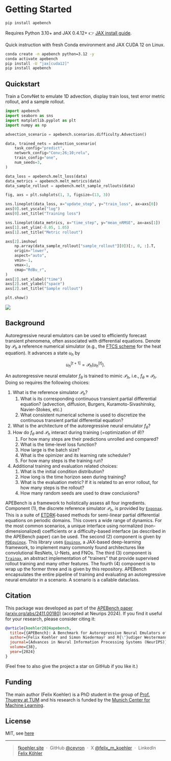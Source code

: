 # Getting Started

```bash
pip install apebench
```

Requires Python 3.10+ and JAX 0.4.12+ 👉 [JAX install guide](https://jax.readthedocs.io/en/latest/installation.html).

Quick instruction with fresh Conda environment and JAX CUDA 12 on Linux.

```bash
conda create -n apebench python=3.12 -y
conda activate apebench
pip install -U "jax[cuda12]"
pip install apebench
```

## Quickstart

Train a ConvNet to emulate 1D advection, display train loss, test error metric
rollout, and a sample rollout.

```python
import apebench
import seaborn as sns
import matplotlib.pyplot as plt
import numpy as np

advection_scenario = apebench.scenarios.difficulty.Advection()

data, trained_nets = advection_scenario(
    task_config="predict",
    network_config="Conv;26;10;relu",
    train_config="one",
    num_seeds=3,
)

data_loss = apebench.melt_loss(data)
data_metrics = apebench.melt_metrics(data)
data_sample_rollout = apebench.melt_sample_rollouts(data)

fig, axs = plt.subplots(1, 3, figsize=(13, 3))

sns.lineplot(data_loss, x="update_step", y="train_loss", ax=axs[0])
axs[0].set_yscale("log")
axs[0].set_title("Training loss")

sns.lineplot(data_metrics, x="time_step", y="mean_nRMSE", ax=axs[1])
axs[1].set_ylim(-0.05, 1.05)
axs[1].set_title("Metric rollout")

axs[2].imshow(
    np.array(data_sample_rollout["sample_rollout"][0])[:, 0, :].T,
    origin="lower",
    aspect="auto",
    vmin=-1,
    vmax=1,
    cmap="RdBu_r",
)
axs[2].set_xlabel("time")
axs[2].set_ylabel("space")
axs[2].set_title("Sample rollout")

plt.show()
```

![](https://github.com/user-attachments/assets/10f968f4-2b30-4972-8753-22b7fad208ed)

## Background

Autoregressive neural emulators can be used to efficiently forecast transient
phenomena, often associated with differential equations. Denote by
$\mathcal{P}_h$ a reference numerical simulator (e.g., the [FTCS
scheme](https://en.wikipedia.org/wiki/FTCS_scheme) for the heat equation). It
advances a state $u_h$ by

$$
u_h^{[t+1]} = \mathcal{P}_h(u_h^{[t]}).
$$

An autoregressive neural emulator $f_\theta$ is trained to mimic $\mathcal{P}_h$, i.e., $f_\theta \approx \mathcal{P}_h$. Doing so requires the following choices:

1. What is the reference simulator $\mathcal{P}_h$?
    1. What is its corresponding continuous transient partial differential
        equation? (advection, diffusion, Burgers, Kuramoto-Sivashinsky,
        Navier-Stokes, etc.)
    2. What consistent numerical scheme is used to discretize the continuous
        transient partial differential equation?
2. What is the architecture of the autoregressive neural emulator $f_\theta$?
3. How do $f_\theta$ and $\mathcal{P}_h$ interact during training (=optimization
    of $\theta$)?
    1. For how many steps are their predictions unrolled and compared?
    2. What is the time-level loss function?
    3. How large is the batch size?
    4. What is the opimizer and its learning rate scheduler?
    5. For how many steps is the training run?
4. Additional training and evaluation related choices:
    1. What is the initial condition distribution?
    2. How long is the time horizon seen during training?
    3. What is the evaluation metric? If it is related to an error rollout, for
        how many steps is the rollout?
    4. How many random seeds are used to draw conclusions?

APEBench is a framework to holistically assess all four ingredients. Component
(1), the discrete reference simulator $\mathcal{P}_h$, is provided by
[`Exponax`](https://github.com/Ceyron/exponax). This is a suite of
[ETDRK](https://www.sciencedirect.com/science/article/abs/pii/S0021999102969950)-based
methods for semi-linear partial differential equations on periodic domains. This
covers a wide range of dynamics. For the most common scenarios, a unique
interface using normalized (non-dimensionalized) coefficients or a
difficulty-based interface (as described in the APEBench paper) can be used. The
second (2) component is given by
[`PDEquinox`](https://github.com/Ceyron/pdequinox). This library uses
[`Equinox`](https://github.com/patrick-kidger/equinox), a JAX-based
deep-learning framework, to implement many commonly found architectures like
convolutional ResNets, U-Nets, and FNOs. The third (3) component is
[`Trainax`](https://github.com/Ceyron/trainax), an abstract implementation of
"trainers" that provide supervised rollout training and many other features. The
fourth (4) component is to wrap up the former three and is given by this
repository.
APEBench encapsulates the entire pipeline of training and evaluating an
autoregressive neural emulator in a scenario. A scenario is a callable
dataclass.

## Citation

This package was developed as part of the [APEBench paper
(arxiv.org/abs/2411.00180)](https://arxiv.org/abs/2411.00180) (accepted at
Neurips 2024). If you find it useful for your research, please consider citing
it:

```bibtex
@article{koehler2024apebench,
  title={{APEBench}: A Benchmark for Autoregressive Neural Emulators of {PDE}s},
  author={Felix Koehler and Simon Niedermayr and R{\"}udiger Westermann and Nils Thuerey},
  journal={Advances in Neural Information Processing Systems (NeurIPS)},
  volume={38},
  year={2024}
}
```

(Feel free to also give the project a star on GitHub if you like it.)

## Funding

The main author (Felix Koehler) is a PhD student in the group of [Prof. Thuerey at TUM](https://ge.in.tum.de/) and his research is funded by the [Munich Center for Machine Learning](https://mcml.ai/).

## License

MIT, see [here](https://github.com/Ceyron/apebench/blob/main/LICENSE.txt)

---

> [fkoehler.site](https://fkoehler.site/) &nbsp;&middot;&nbsp;
> GitHub [@ceyron](https://github.com/ceyron) &nbsp;&middot;&nbsp;
> X [@felix_m_koehler](https://twitter.com/felix_m_koehler) &nbsp;&middot;&nbsp;
> LinkedIn [Felix Köhler](https://www.linkedin.com/in/felix-koehler)